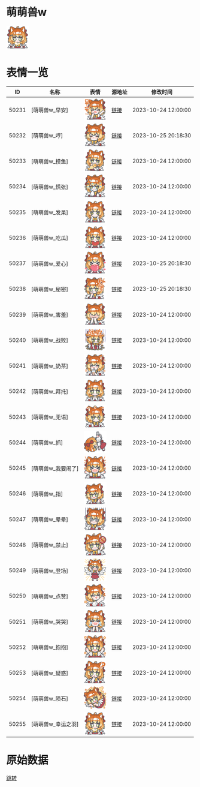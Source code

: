 # 萌萌兽w

<img src="./cover.png" height="60" alt="cover" />

# 表情一览

|ID|名称|表情|源地址|修改时间|
|----|----|----|----|----|
|50231|[萌萌兽w_早安]|<img src="./pic/050231_%5B萌萌兽w_早安%5D.png" height="60" alt="早安"/>|[链接](https://i0.hdslb.com/bfs/garb/74c5d3b25867d0d72193e3af92f9b149009e0019.png)|2023-10-24 12:00:00|
|50232|[萌萌兽w_哼]|<img src="./pic/050232_%5B萌萌兽w_哼%5D.png" height="60" alt="哼"/>|[链接](https://i0.hdslb.com/bfs/garb/e0e72cce11274f587c7f49f6eea24ca0fb9d6c77.png)|2023-10-25 20:18:30|
|50233|[萌萌兽w_摸鱼]|<img src="./pic/050233_%5B萌萌兽w_摸鱼%5D.png" height="60" alt="摸鱼"/>|[链接](https://i0.hdslb.com/bfs/garb/44a501295ba8918359ebcc726ca4743aa57d09f9.png)|2023-10-24 12:00:00|
|50234|[萌萌兽w_慌张]|<img src="./pic/050234_%5B萌萌兽w_慌张%5D.png" height="60" alt="慌张"/>|[链接](https://i0.hdslb.com/bfs/garb/58e2d05b3e1cf6bfb95e8628f7611dcd1c6520a4.png)|2023-10-24 12:00:00|
|50235|[萌萌兽w_发呆]|<img src="./pic/050235_%5B萌萌兽w_发呆%5D.png" height="60" alt="发呆"/>|[链接](https://i0.hdslb.com/bfs/garb/e2447772a0dc7533f22d3c4833c0b4223ae89076.png)|2023-10-24 12:00:00|
|50236|[萌萌兽w_吃瓜]|<img src="./pic/050236_%5B萌萌兽w_吃瓜%5D.png" height="60" alt="吃瓜"/>|[链接](https://i0.hdslb.com/bfs/garb/106fe73ec22376a75459a958d1b24e9580a1c4c0.png)|2023-10-24 12:00:00|
|50237|[萌萌兽w_爱心]|<img src="./pic/050237_%5B萌萌兽w_爱心%5D.png" height="60" alt="爱心"/>|[链接](https://i0.hdslb.com/bfs/garb/042a357c2fedf13967ea8d4e3c7280eec5f30b76.png)|2023-10-25 20:18:30|
|50238|[萌萌兽w_秘密]|<img src="./pic/050238_%5B萌萌兽w_秘密%5D.png" height="60" alt="秘密"/>|[链接](https://i0.hdslb.com/bfs/garb/3d4b0adaff1fa286d94927717afe56e08302d686.png)|2023-10-25 20:18:30|
|50239|[萌萌兽w_害羞]|<img src="./pic/050239_%5B萌萌兽w_害羞%5D.png" height="60" alt="害羞"/>|[链接](https://i0.hdslb.com/bfs/garb/87a7c6eb003035b8dc890260eb30e4725438219f.png)|2023-10-24 12:00:00|
|50240|[萌萌兽w_战败]|<img src="./pic/050240_%5B萌萌兽w_战败%5D.png" height="60" alt="战败"/>|[链接](https://i0.hdslb.com/bfs/garb/bc70ee6b058625fcd031f8b324be42d0d2d0a70b.png)|2023-10-24 12:00:00|
|50241|[萌萌兽w_奶茶]|<img src="./pic/050241_%5B萌萌兽w_奶茶%5D.png" height="60" alt="奶茶"/>|[链接](https://i0.hdslb.com/bfs/garb/60464edc4bda063e9eefb5108f5f38f2f963f683.png)|2023-10-24 12:00:00|
|50242|[萌萌兽w_拜托]|<img src="./pic/050242_%5B萌萌兽w_拜托%5D.png" height="60" alt="拜托"/>|[链接](https://i0.hdslb.com/bfs/garb/6e9b6bfce0e4eed3efd3c7f3a5ddd067512b66a8.png)|2023-10-24 12:00:00|
|50243|[萌萌兽w_无语]|<img src="./pic/050243_%5B萌萌兽w_无语%5D.png" height="60" alt="无语"/>|[链接](https://i0.hdslb.com/bfs/garb/01450c726397d61f47fee4a6edea563daad6ec26.png)|2023-10-24 12:00:00|
|50244|[萌萌兽w_抓]|<img src="./pic/050244_%5B萌萌兽w_抓%5D.png" height="60" alt="抓"/>|[链接](https://i0.hdslb.com/bfs/garb/94c1cd55b8e57b9aa3bbc1138291b7205f2466ab.png)|2023-10-24 12:00:00|
|50245|[萌萌兽w_我要闹了]|<img src="./pic/050245_%5B萌萌兽w_我要闹了%5D.png" height="60" alt="我要闹了"/>|[链接](https://i0.hdslb.com/bfs/garb/a7f331e300a06b141dc0e2e18f221156e45f0b58.png)|2023-10-24 12:00:00|
|50246|[萌萌兽w_指]|<img src="./pic/050246_%5B萌萌兽w_指%5D.png" height="60" alt="指"/>|[链接](https://i0.hdslb.com/bfs/garb/81b45a575040cf30912ccf51b44b6371a28b2522.png)|2023-10-24 12:00:00|
|50247|[萌萌兽w_晕晕]|<img src="./pic/050247_%5B萌萌兽w_晕晕%5D.png" height="60" alt="晕晕"/>|[链接](https://i0.hdslb.com/bfs/garb/c7752adbb29203e543cbaf639f11a0029522b22d.png)|2023-10-24 12:00:00|
|50248|[萌萌兽w_禁止]|<img src="./pic/050248_%5B萌萌兽w_禁止%5D.png" height="60" alt="禁止"/>|[链接](https://i0.hdslb.com/bfs/garb/4484909f4cae96bdadceee051b382379fd2f4d66.png)|2023-10-24 12:00:00|
|50249|[萌萌兽w_登场]|<img src="./pic/050249_%5B萌萌兽w_登场%5D.png" height="60" alt="登场"/>|[链接](https://i0.hdslb.com/bfs/garb/3300df797b4ff84c33f6f9dee72b409b26adf613.png)|2023-10-24 12:00:00|
|50250|[萌萌兽w_点赞]|<img src="./pic/050250_%5B萌萌兽w_点赞%5D.png" height="60" alt="点赞"/>|[链接](https://i0.hdslb.com/bfs/garb/6f0193984350c8d17ce7a70ddef5de175f0b3f6d.png)|2023-10-24 12:00:00|
|50251|[萌萌兽w_哭哭]|<img src="./pic/050251_%5B萌萌兽w_哭哭%5D.png" height="60" alt="哭哭"/>|[链接](https://i0.hdslb.com/bfs/garb/fa1c292b42fb5d4aeae296f953d36934cd14a029.png)|2023-10-24 12:00:00|
|50252|[萌萌兽w_抱抱]|<img src="./pic/050252_%5B萌萌兽w_抱抱%5D.png" height="60" alt="抱抱"/>|[链接](https://i0.hdslb.com/bfs/garb/4f1831b026690c8a7af9a6a935c1ea5cc164f056.png)|2023-10-24 12:00:00|
|50253|[萌萌兽w_疑惑]|<img src="./pic/050253_%5B萌萌兽w_疑惑%5D.png" height="60" alt="疑惑"/>|[链接](https://i0.hdslb.com/bfs/garb/8b35d69b84dae963d1fee875a39aed84624f327b.png)|2023-10-24 12:00:00|
|50254|[萌萌兽w_陨石]|<img src="./pic/050254_%5B萌萌兽w_陨石%5D.png" height="60" alt="陨石"/>|[链接](https://i0.hdslb.com/bfs/garb/ca6bb8128f46940e65b89e439359e70bf7fa6ed5.png)|2023-10-24 12:00:00|
|50255|[萌萌兽w_幸运之羽]|<img src="./pic/050255_%5B萌萌兽w_幸运之羽%5D.png" height="60" alt="幸运之羽"/>|[链接](https://i0.hdslb.com/bfs/garb/593b428414d1016d118b6ae90541504f8e2a68eb.png)|2023-10-24 12:00:00|

# 原始数据

[跳转](./raw.json)

